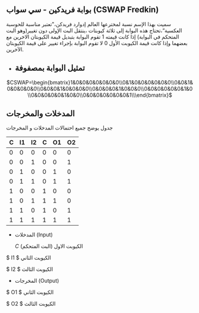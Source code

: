 
 ## بوابة فريدكين - سي سواب (CSWAP Fredkin)
 
سميت بهذا الإسم نسبة لمخترعها العالم إدوارد فريدكن،"تعتبر مناسبة للحوسبة العكسية“،تحتاج هذه البوابة إلى ثلاثة كيوبتات ،ينتقل البت الإولى دون تغيير(وهو البت المتحكم في البوابة) إذا كانت قيمته 1 تقوم البوابة بتبديل قيمة الكيوبتان الاخرين مع  بعضهما وإذا كانت قيمة الكيوبت الأول 0 لا تقوم البوابة بإجراء تغيير على قيمة الكيوبتان الآخرين.


- ## تمثيل البوابة بمصفوفة 
 <div align="center">

$CSWAP=\begin{bmatrix}1&0&0&0&0&0&0&0\\0&1&0&0&0&0&0&0\\0&0&1&0&0&0&0&0\\0&0&0&1&0&0&0&0\\0&0&0&0&1&0&0&0\\0&0&0&0&0&0&1&0\\0&0&0&0&0&1&0&0\\0&0&0&0&0&0&0&1\\\end{bmatrix}$

</div>

## المدخلات والمخرجات
جدول يوضح جميع احتمالات المدخلات و المخرجات 


| C  | I1 | I2 | C  |  O1|  O2| 
|--- |--- |--- |--- |--- |--- |
| 0  | 0  |  0 |  0 | 0  | 0  |
| 0  | 0  |  1 |  0 | 0  | 1  |
| 0  | 1  |  0 |  0 | 1  | 0  |
| 0  | 1  |  1 |  0 | 1  | 1  |
| 1  | 0  |  0 |  1 | 0  | 0  |
| 1  | 0  |  1 |  1 | 1  | 0  |
| 1  | 1  |  0 |  1 | 0  | 1  |
  1  | 1  |  1 |  1 | 1  | 1  |


- المدخلات (Input)

  $C$  الكيوبت الاول (البت المتحكم)

$ I1 $  الكيوبت الثاني 

$ I2 $  الكيوبت الثالث 

- المخرجات (Output) 

$ O1 $ الكيوبت الثاني 

$ O2 $  الكيوبت الثالث 

